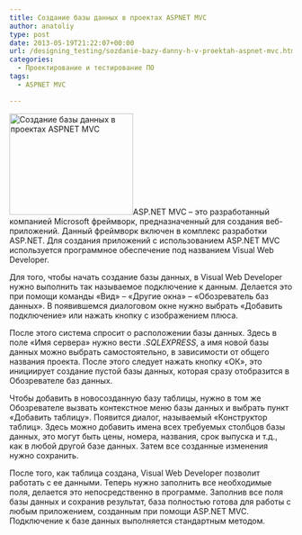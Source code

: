 ```yaml
---
title: Создание базы данных в проектах ASPNET MVC
author: anatoliy
type: post
date: 2013-05-19T21:22:07+00:00
url: /designing_testing/sozdanie-bazy-danny-h-v-proektah-aspnet-mvc.html
categories:
  - Проектирование и тестирование ПО
tags:
  - ASPNET MVC

---
```

[<img src="http://dotnetcoding.ru/wp-content/uploads/2013/05/mvc.jpg" alt="Создание базы данных в проектах ASPNET MVC" width="220" height="180" class="alignleft size-full wp-image-2470" />][1]ASP.NET MVC – это разработанный компанией Microsoft фреймворк, предназначенный для создания веб-приложений. Данный фреймворк включен в комплекс разработки ASP.NET. Для создания приложений с использованием ASP.NET MVC используется программное обеспечение под названием Visual Web Developer.<!--more-->

Для того, чтобы начать создание базы данных, в Visual Web Developer нужно выполнить так называемое подключение к данным. Делается это при помощи команды «Вид» – «Другие окна» – «Обозреватель баз данных». В появившемся диалоговом окне нужно выбрать «Добавить подключение» или нажать кнопку с изображением плюса.

После этого система спросит о расположении базы данных. Здесь в поле «Имя сервера» нужно вести _.SQLEXPRESS_, а имя новой базы данных можно выбрать самостоятельно, в зависимости от общего названия проекта. После этого следует нажать кнопку «ОК», это инициирует создание пустой базы данных, которая сразу отобразится в Обозревателе баз данных.

Чтобы добавить в новосозданную базу таблицы, нужно в том же Обозревателе вызвать контекстное меню базы данных и выбрать пункт «Добавить таблицу». Появится диалог, называемый «Конструктор таблиц». Здесь можно добавить имена всех требуемых столбцов базы данных, это могут быть цены, номера, названия, срок выпуска и т.д., как в любой другой базе данных. Затем все созданные изменения нужно сохранить.

После того, как таблица создана, Visual Web Developer позволит работать с ее данными. Теперь нужно заполнить все необходимые поля, делается это непосредственно в программе. Заполнив все поля базы данных и сохранив результат, база полностью готова для работы с любым приложением, созданным при помощи ASP.NET MVC. Подключение к базе данных выполняется стандартным методом.

 [1]: http://dotnetcoding.ru/wp-content/uploads/2013/05/mvc.jpg